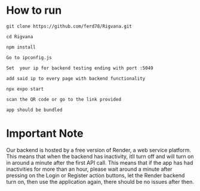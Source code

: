 # How to run

``` git clone https://github.com/ferd78/Rigvana.git ```

``` cd Rigvana ```

``` npm install ```

```Go to ipconfig.js```

```Set  your ip for backend testing ending with port :5049```

```add said ip to every page with backend functionality```

``` npx expo start ```

```scan the QR code or go to the link provided```

```app should be bundled```

# Important Note

Our backend is hosted by a free version of Render, a web service platform. This means that when the backend has inactivity, itll turn off and will turn on in around a minute after the first API call. This means that if the app has had inactivities for more than an hour, please wait around a minute after pressing on the Login or Register action buttons, let the Render backend turn on, then use the application again, there should be no issues after then. 

